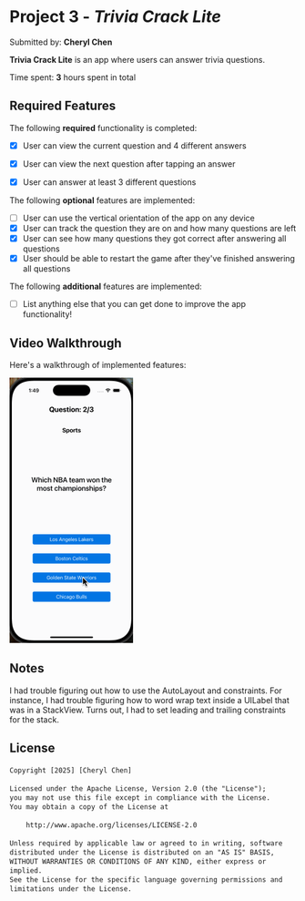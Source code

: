 # Project 3 - *Trivia Crack Lite*

Submitted by: **Cheryl Chen**

**Trivia Crack Lite** is an app where users can answer trivia questions.

Time spent: **3** hours spent in total

## Required Features

The following **required** functionality is completed:

- [X] User can view the current question and 4 different answers
- [X] User can view the next question after tapping an answer
- [X] User can answer at least 3 different questions


The following **optional** features are implemented:

- [ ] User can use the vertical orientation of the app on any device
- [X] User can track the question they are on and how many questions are left
- [X] User can see how many questions they got correct after answering all questions
- [X] User should be able to restart the game after they've finished answering all questions

The following **additional** features are implemented:

- [ ] List anything else that you can get done to improve the app functionality!

## Video Walkthrough
Here's a walkthrough of implemented features:

![Walkthrough Video](https://github.com/cherhchen/ios101-project3-trivia/blob/main/trivia-demo-video.gif)

## Notes
I had trouble figuring out how to use the AutoLayout and constraints. For instance, I had trouble figuring how to word wrap text inside a UILabel that was in a StackView. Turns out, I had to set leading and trailing constraints for the stack. 

## License

    Copyright [2025] [Cheryl Chen]

    Licensed under the Apache License, Version 2.0 (the "License");
    you may not use this file except in compliance with the License.
    You may obtain a copy of the License at

        http://www.apache.org/licenses/LICENSE-2.0

    Unless required by applicable law or agreed to in writing, software
    distributed under the License is distributed on an "AS IS" BASIS,
    WITHOUT WARRANTIES OR CONDITIONS OF ANY KIND, either express or implied.
    See the License for the specific language governing permissions and
    limitations under the License.
